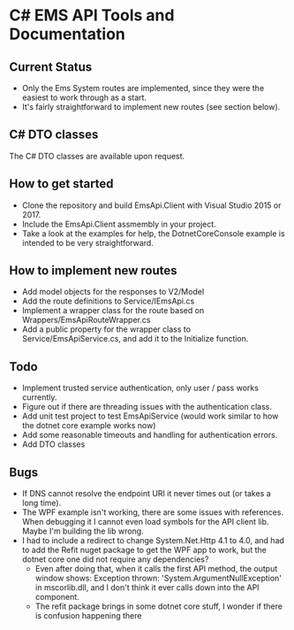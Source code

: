 # C\# EMS API Tools and Documentation

## Current Status
* Only the Ems System routes are implemented, since they were the easiest to work through as a start. 
* It's fairly straightforward to implement new routes (see section below).

## C\# DTO classes
The C\# DTO classes are available upon request.

## How to get started
* Clone the repository and build EmsApi.Client with Visual Studio 2015 or 2017.
* Include the EmsApi.Client assmembly in your project.
* Take a look at the examples for help, the DotnetCoreConsole example is intended to be very straightforward.

## How to implement new routes
* Add model objects for the responses to V2/Model
* Add the route definitions to Service/IEmsApi.cs
* Implement a wrapper class for the route based on Wrappers/EmsApiRouteWrapper.cs
* Add a public property for the wrapper class to Service/EmsApiService.cs, and add it to the Initialize function.

## Todo
* Implement trusted service authentication, only user / pass works currently.
* Figure out if there are threading issues with the authentication class.
* Add unit test project to test EmsApiService (would work similar to how the dotnet core example works now)
* Add some reasonable timeouts and handling for authentication errors.
* Add DTO classes

## Bugs
* If DNS cannot resolve the endpoint URI it never times out (or takes a long time).
* The WPF example isn't working, there are some issues with references. When debugging it I cannot even load symbols for the API client lib. Maybe I'm building the lib wrong.
* I had to include a redirect to change System.Net.Http 4.1 to 4.0, and had to add the Refit nuget package to get the WPF app to work, but the dotnet core one did not require any dependencies?
    * Even after doing that, when it calls the first API method, the output window shows: Exception thrown: 'System.ArgumentNullException' in mscorlib.dll, and I don't think it ever calls down into the API component.
    * The refit package brings in some dotnet core stuff, I wonder if there is confusion happening there